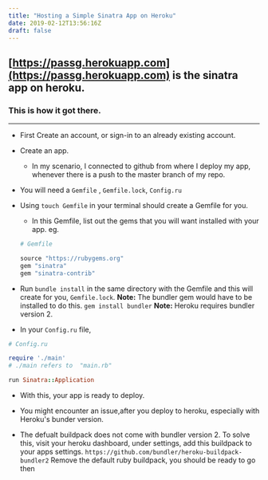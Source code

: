 ```yaml
---
title: "Hosting a Simple Sinatra App on Heroku"
date: 2019-02-12T13:56:16Z
draft: false
---
```


## [https://passg.herokuapp.com](https://passg.herokuapp.com) is the sinatra app on heroku.

### This is how it got there.
-----

- First Create an account, or sign-in to an already existing account.

- Create an app.

  - In my scenario, I connected to github from where I deploy my app, whenever there is a push to the master branch of my repo.

- You will need a `Gemfile` , `Gemfile.lock`, `Config.ru`

- Using `touch Gemfile` in your terminal should create a Gemfile for you.
  - In this Gemfile, list  out the gems that you will want installed with your app. eg.

  ```ruby
  # Gemfile

  source "https://rubygems.org"
  gem "sinatra"
  gem "sinatra-contrib"
  ```
- Run `bundle install` in the same directory with the Gemfile and this will create for you, `Gemfile.lock`. **Note:** The bundler gem would have to be installed to do this. `gem install bundler`
**Note:** Heroku requires bundler version 2.

- In your `Config.ru` file,

```ruby
# Config.ru

require './main'
# ./main refers to  "main.rb"

run Sinatra::Application
```

- With this, your app is ready to deploy.

- You might encounter an issue,after you deploy to heroku, especially with Heroku's bunder version.
- The defualt buildpack does not come with bundler version 2. To solve this, visit your heroku dashboard, under settings, add this buildpack to your apps settings.
`https://github.com/bundler/heroku-buildpack-bundler2`
Remove the default ruby buildpack, you should be ready to go then